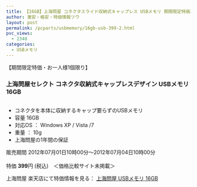 ```yaml
---
title: 【16GB】上海問屋 コネクタスライド収納式キャップレス USBメモリ 期間限定特価399円！
author: 激安・格安・特価情報ツウ
layout: post
permalink: /pcparts/usbmemory/16gb-usb-399-2.html
pvc_views:
  - 2348
categories:
  - USBメモリ
---
```

【期間限定特価・お一人様1個限り】  


### 上海問屋セレクト コネクタ収納式キャップレスデザイン USBメモリ 16GB

<div class="img-bg2 img_L">
  <a href="http://hb.afl.rakuten.co.jp/hgc/032ab3e9.5b793415.039e5bec.4fa1c071/?pc=http%3a%2f%2fitem.rakuten.co.jp%2fdonya%2f82389-ss%2f%3fscid%3daf_ich_link_img&m=http%3a%2f%2fm.rakuten.co.jp%2fdonya%2fi%2f10926854%2f" target="_blank"><img src="http://hbb.afl.rakuten.co.jp/hgb/?pc=http%3a%2f%2fthumbnail.image.rakuten.co.jp%2f%400_mall%2fdonya%2fcabinet%2fflashitem3%2f82389s-0.jpg%3f_ex%3d128x128&m=http%3a%2f%2fthumbnail.image.rakuten.co.jp%2f%400_mall%2fdonya%2fcabinet%2fflashitem3%2f82389s-0.jpg" border="0" title="" alt="" /></a>
</div>

<!--more-->

  * コネクタを本体に収納するキャップ要らずのUSBメモリ
  * 容量 16GB
  * 対応OS ： Windows XP / Vista /7
  * 重量 ： 10g
  * 上海問屋の1年間の保証

販売期間 2012年07月01日10時00分～2012年07月04日10時00分  
<br clear="all" />特価 <span class="tokka-price"><strong>399</strong></span>円 (税込)　＜価格比較サイト未掲載＞

上海問屋 楽天店にて特価情報を見る： <a href="http://hb.afl.rakuten.co.jp/hgc/032ab3e9.5b793415.039e5bec.4fa1c071/?pc=http%3a%2f%2fitem.rakuten.co.jp%2fdonya%2f82389-ss%2f%3fscid%3daf_ich_link_img&m=http%3a%2f%2fm.rakuten.co.jp%2fdonya%2fi%2f10926854%2f" target="_blank"><span class="fs150p">上海問屋 USBメモリ 16GB</span></a>
